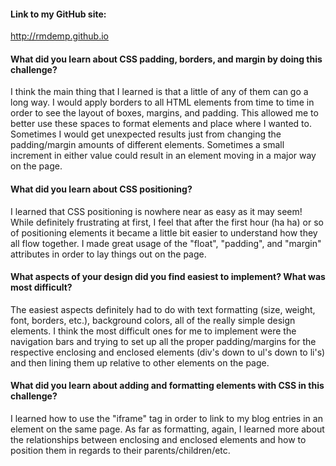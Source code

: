 #### Link to my GitHub site:

http://rmdemp.github.io

#### What did you learn about CSS padding, borders, and margin by doing this challenge?

I think the main thing that I learned is that a little of any of them can go a long way.  I would apply borders to all HTML elements from time to time in order to see the layout of boxes, margins, and padding.  This allowed me to better use these spaces to format elements and place where I wanted to.  Sometimes I would get unexpected results just from changing the padding/margin amounts of different elements.  Sometimes a small increment in either value could result in an element moving in a major way on the page.

#### What did you learn about CSS positioning?

I learned that CSS positioning is nowhere near as easy as it may seem!  While definitely frustrating at first, I feel that after the first hour (ha ha) or so of positioning elements it became a little bit easier to understand how they all flow together.  I made great usage of the "float", "padding", and "margin" attributes in order to lay things out on the page.

#### What aspects of your design did you find easiest to implement? What was most difficult?

The easiest aspects definitely had to do with text formatting (size, weight, font, borders, etc.), background colors, all of the really simple design elements.  I think the most difficult ones for me to implement were the navigation bars and trying to set up all the proper padding/margins for the respective enclosing and enclosed elements (div's down to ul's down to li's) and then lining them up relative to other elements on the page.

#### What did you learn about adding and formatting elements with CSS in this challenge?

I learned how to use the "iframe" tag in order to link to my blog entries in an element on the same page.  As far as formatting, again, I learned more about the relationships between enclosing and enclosed elements and how to position them in regards to their parents/children/etc.


